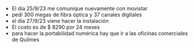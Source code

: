 - El día 25/9/23 me comunique nuevamente con movistar 
- pedí 300 megas de fibra óptica y 37 canales digitales 
- el día 27/9/23 viene hacer la instalación 
- El costo es de $ 8290 por 24 meses 
- para hacer la portabilidad numérica hay que ir a las oficinas comerciales de Quilmes 